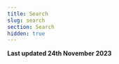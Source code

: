 ```yaml
---
title: Search
slug: search
section: Search
hidden: true
---
```


**Last updated 24th November 2023**

